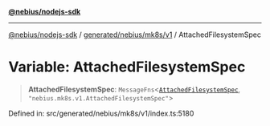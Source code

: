 [**@nebius/nodejs-sdk**](../../../../../README.md)

***

[@nebius/nodejs-sdk](../../../../../README.md) / [generated/nebius/mk8s/v1](../README.md) / AttachedFilesystemSpec

# Variable: AttachedFilesystemSpec

> **AttachedFilesystemSpec**: `MessageFns`\<[`AttachedFilesystemSpec`](../interfaces/AttachedFilesystemSpec.md), `"nebius.mk8s.v1.AttachedFilesystemSpec"`\>

Defined in: src/generated/nebius/mk8s/v1/index.ts:5180
